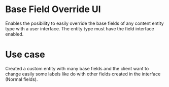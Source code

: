 # Base Field Override UI
Enables the posibility to easily override the base fields of any content entity
type with a user interface. The entity type must have the field interface enabled.

# Use case
Created a custom entity with many base fields and the client want to change easily
some labels like do with other fields created in the interface (Normal fields).
